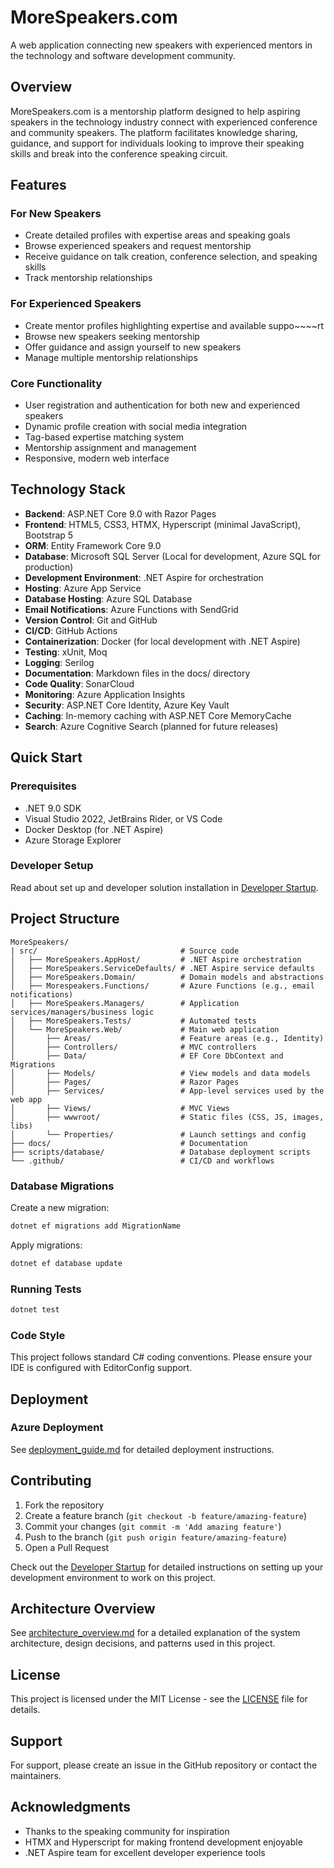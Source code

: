 # MoreSpeakers.com

A web application connecting new speakers with experienced mentors in the technology and software development community.

## Overview

MoreSpeakers.com is a mentorship platform designed to help aspiring speakers in the technology industry connect with experienced conference and community speakers. The platform facilitates knowledge sharing, guidance, and support for individuals looking to improve their speaking skills and break into the conference speaking circuit.

## Features

### For New Speakers
- Create detailed profiles with expertise areas and speaking goals
- Browse experienced speakers and request mentorship
- Receive guidance on talk creation, conference selection, and speaking skills
- Track mentorship relationships

### For Experienced Speakers
- Create mentor profiles highlighting expertise and available suppo~~~~rt
- Browse new speakers seeking mentorship
- Offer guidance and assign yourself to new speakers
- Manage multiple mentorship relationships

### Core Functionality
- User registration and authentication for both new and experienced speakers
- Dynamic profile creation with social media integration
- Tag-based expertise matching system
- Mentorship assignment and management
- Responsive, modern web interface

## Technology Stack

- **Backend**: ASP.NET Core 9.0 with Razor Pages
- **Frontend**: HTML5, CSS3, HTMX, Hyperscript (minimal JavaScript), Bootstrap 5
- **ORM**: Entity Framework Core 9.0
- **Database**: Microsoft SQL Server (Local for development, Azure SQL for production)
- **Development Environment**: .NET Aspire for orchestration
- **Hosting**: Azure App Service
- **Database Hosting**: Azure SQL Database
- **Email Notifications**: Azure Functions with SendGrid
- **Version Control**: Git and GitHub
- **CI/CD**: GitHub Actions
- **Containerization**: Docker (for local development with .NET Aspire)
- **Testing**: xUnit, Moq
- **Logging**: Serilog
- **Documentation**: Markdown files in the docs/ directory
- **Code Quality**: SonarCloud
- **Monitoring**: Azure Application Insights
- **Security**: ASP.NET Core Identity, Azure Key Vault
- **Caching**: In-memory caching with ASP.NET Core MemoryCache
- **Search**: Azure Cognitive Search (planned for future releases)

## Quick Start

### Prerequisites
- .NET 9.0 SDK
- Visual Studio 2022, JetBrains Rider, or VS Code
- Docker Desktop (for .NET Aspire)
- Azure Storage Explorer

### Developer Setup

Read about set up and developer solution installation in [Developer Startup](docs/developer-startup.md).

## Project Structure

```
MoreSpeakers/
| src/                                # Source code
│   ├── MoreSpeakers.AppHost/         # .NET Aspire orchestration
│   ├── MoreSpeakers.ServiceDefaults/ # .NET Aspire service defaults
│   ├── MoreSpeakers.Domain/          # Domain models and abstractions
│   ├── Morespeakers.Functions/       # Azure Functions (e.g., email notifications)
│   ├── MoreSpeakers.Managers/        # Application services/managers/business logic
│   ├── MoreSpeakers.Tests/           # Automated tests
│   └── MoreSpeakers.Web/             # Main web application
│       ├── Areas/                    # Feature areas (e.g., Identity)
│       ├── Controllers/              # MVC controllers
│       ├── Data/                     # EF Core DbContext and Migrations
│       ├── Models/                   # View models and data models
│       ├── Pages/                    # Razor Pages
│       ├── Services/                 # App-level services used by the web app
│       ├── Views/                    # MVC Views
│       ├── wwwroot/                  # Static files (CSS, JS, images, libs)
│       └── Properties/               # Launch settings and config
├── docs/                             # Documentation
├── scripts/database/                 # Database deployment scripts
└── .github/                          # CI/CD and workflows
```

### Database Migrations
Create a new migration:
```bash
dotnet ef migrations add MigrationName
```

Apply migrations:
```bash
dotnet ef database update
```

### Running Tests
```bash
dotnet test
```

### Code Style
This project follows standard C# coding conventions. Please ensure your IDE is configured with EditorConfig support.

## Deployment

### Azure Deployment

See [deployment_guide.md](docs/deployment_guide.md) for detailed deployment instructions.

## Contributing

1. Fork the repository
2. Create a feature branch (`git checkout -b feature/amazing-feature`)
3. Commit your changes (`git commit -m 'Add amazing feature'`)
4. Push to the branch (`git push origin feature/amazing-feature`)
5. Open a Pull Request

Check out the [Developer Startup](docs/developer-startup.md) for detailed instructions on setting up your development environment to work on this project.

## Architecture Overview

See [architecture_overview.md](docs/architecture_overview.md) for a detailed explanation of the system architecture, design decisions, and patterns used in this project.

## License

This project is licensed under the MIT License - see the [LICENSE](LICENSE) file for details.

## Support

For support, please create an issue in the GitHub repository or contact the maintainers.

## Acknowledgments

- Thanks to the speaking community for inspiration
- HTMX and Hyperscript for making frontend development enjoyable
- .NET Aspire team for excellent developer experience tools
